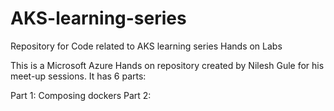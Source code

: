 # AKS-learning-series
Repository for Code related to AKS learning series Hands on Labs

This is a Microsoft Azure Hands on repository created by Nilesh Gule for his meet-up sessions.
It has 6 parts:

Part 1: Composing dockers
Part 2: 
